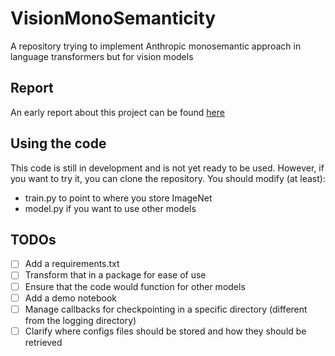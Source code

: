 # VisionMonoSemanticity
A repository trying to implement Anthropic monosemantic approach in language transformers but for vision models

## Report 

An early report about this project can be found [here](https://david-heurtel-depeiges.github.io/monosemantic)

## Using the code

This code is still in development and is not yet ready to be used. However, if you want to try it, you can clone the repository. You should modify (at least):
- train.py to point to where you store ImageNet
- model.py if you want to use other models

## TODOs
- [ ] Add a requirements.txt
- [ ] Transform that in a package for ease of use
- [ ] Ensure that the code would function for other models
- [ ] Add a demo notebook
- [ ] Manage callbacks for checkpointing in a specific directory (different from the logging directory)
- [ ] Clarify where configs files should be stored and how they should be retrieved
